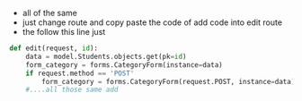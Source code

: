 - all of the same
- just change route and copy paste  the code of add code  into edit route
- the follow this line just
```python
def edit(request, id):
	data = model.Students.objects.get(pk=id)
	form_category = forms.CategoryForm(instance=data)
	if request.method == 'POST'
		form_category = forms.CategoryForm(request.POST, instance=data)
	#....all those same add
```